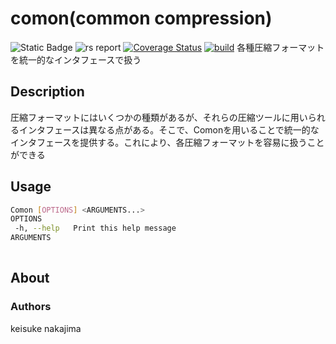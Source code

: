 # comon(common compression)
![Static Badge](https://img.shields.io/badge/License-MIT-blue)
![rs report](https://rust-reportcard.xuri.me/badge/github.com/imkeisuke/comon)
[![Coverage Status](https://coveralls.io/repos/github/imkeisuke/comon/badge.svg?branch=main)](https://coveralls.io/github/imkeisuke/comon?branch=main)
[![build](https://github.com/imkeisuke/comon/actions/workflows/build.yaml/badge.svg)](https://github.com/imkeisuke/comon/actions/workflows/build.yaml)
各種圧縮フォーマットを統一的なインタフェースで扱う

## Description
圧縮フォーマットにはいくつかの種類があるが、それらの圧縮ツールに用いられるインタフェースは異なる点がある。そこで、Comonを用いることで統一的なインタフェースを提供する。これにより、各圧縮フォーマットを容易に扱うことができる

## Usage
```sh
Comon [OPTIONS] <ARGUMENTS...>
OPTIONS
 -h, --help   Print this help message
ARGUMENTS
  
```
## About

### Authors
keisuke nakajima

